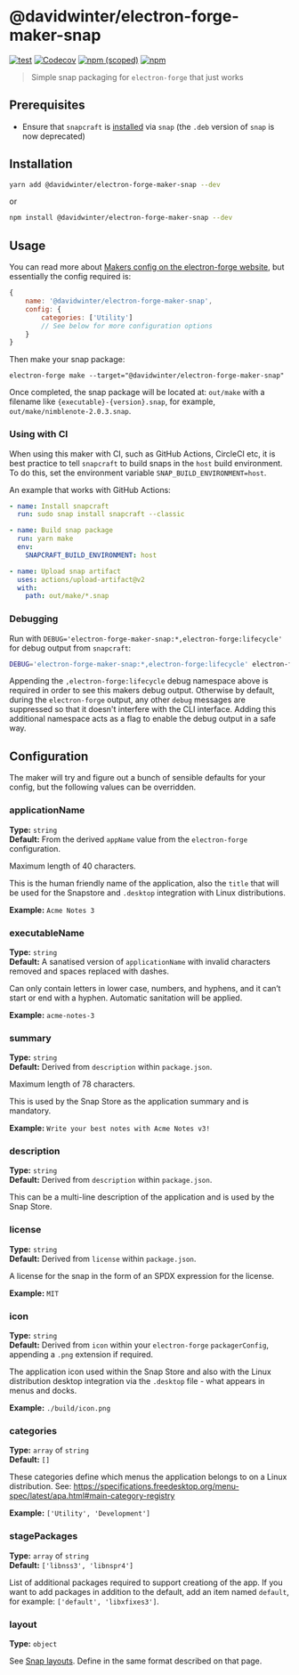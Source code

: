 # @davidwinter/electron-forge-maker-snap

[![test](https://github.com/davidwinter/electron-forge-maker-snap/workflows/test/badge.svg)](https://github.com/davidwinter/electron-forge-maker-snap/actions?query=workflow%3Atest) [![Codecov](https://img.shields.io/codecov/c/github/davidwinter/electron-forge-maker-snap)](https://codecov.io/gh/davidwinter/electron-forge-maker-snap) [![npm (scoped)](https://img.shields.io/npm/v/@davidwinter/electron-forge-maker-snap)](https://www.npmjs.com/package/@davidwinter/electron-forge-maker-snap) [![npm](https://img.shields.io/npm/dw/@davidwinter/electron-forge-maker-snap)](https://www.npmjs.com/package/@davidwinter/electron-forge-maker-snap)

> Simple snap packaging for `electron-forge` that just works

## Prerequisites

- Ensure that `snapcraft` is [installed](https://snapcraft.io/docs/installing-snapcraft) via `snap` (the `.deb` version of `snap` is now deprecated)

## Installation

```sh
yarn add @davidwinter/electron-forge-maker-snap --dev
```

or

```sh
npm install @davidwinter/electron-forge-maker-snap --dev
```

## Usage

You can read more about [Makers config on the electron-forge website](https://www.electronforge.io/config/makers), but essentially the config required is:

```js
{
	name: '@davidwinter/electron-forge-maker-snap',
	config: {
		categories: ['Utility']
		// See below for more configuration options
	}
}
```

Then make your snap package:

```
electron-forge make --target="@davidwinter/electron-forge-maker-snap"
```

Once completed, the snap package will be located at: `out/make` with a filename like `{executable}-{version}.snap`, for example, `out/make/nimblenote-2.0.3.snap`.

### Using with CI

When using this maker with CI, such as GitHub Actions, CircleCI etc, it is best practice to tell `snapcraft` to build snaps in the `host` build environment. To do this, set the environment variable `SNAP_BUILD_ENVIRONMENT=host`.

An example that works with GitHub Actions:

```yml
- name: Install snapcraft
  run: sudo snap install snapcraft --classic

- name: Build snap package
  run: yarn make
  env:
    SNAPCRAFT_BUILD_ENVIRONMENT: host

- name: Upload snap artifact
  uses: actions/upload-artifact@v2
  with:
    path: out/make/*.snap
```

### Debugging

Run with `DEBUG='electron-forge-maker-snap:*,electron-forge:lifecycle'` for debug output from `snapcraft`:

```sh
DEBUG='electron-forge-maker-snap:*,electron-forge:lifecycle' electron-forge make --target="@davidwinter/electron-forge-maker-snap"
```

Appending the `,electron-forge:lifecycle` debug namespace above is required in order to see this makers debug output. Otherwise by default, during the `electron-forge` output, any other `debug` messages are suppressed so that it doesn't interfere with the CLI interface. Adding this additional namespace acts as a flag to enable the debug output in a safe way.

## Configuration

The maker will try and figure out a bunch of sensible defaults for your config, but the following values can be overridden.

### applicationName

**Type:** `string`\
**Default:** From the derived `appName` value from the `electron-forge` configuration.

Maximum length of 40 characters.

This is the human friendly name of the application, also the `title` that will be used for the Snapstore and `.desktop` integration with Linux distributions.

**Example:** `Acme Notes 3`

### executableName

**Type:** `string`\
**Default:** A sanatised version of `applicationName` with invalid characters removed and spaces replaced with dashes.

Can only contain letters in lower case, numbers, and hyphens, and it can’t start or end with a hyphen. Automatic sanitation will be applied.

**Example:** `acme-notes-3`

### summary

**Type:** `string`\
**Default:** Derived from `description` within `package.json`.

Maximum length of 78 characters.

This is used by the Snap Store as the application summary and is mandatory.

**Example:** `Write your best notes with Acme Notes v3!`

### description

**Type:** `string`\
**Default:** Derived from `description` within `package.json`.

This can be a multi-line description of the application and is used by the Snap Store.

### license

**Type:** `string`\
**Default:** Derived from `license` within `package.json`.

A license for the snap in the form of an SPDX expression for the license.

**Example:** `MIT`

### icon

**Type:** `string`\
**Default:** Derived from `icon` within your `electron-forge` `packagerConfig`, appending a `.png` extension if required.

The application icon used within the Snap Store and also with the Linux distribution desktop integration via the `.desktop` file - what appears in menus and docks.

**Example:** `./build/icon.png`

### categories

**Type:** `array` of `string`\
**Default:** `[]`

These categories define which menus the application belongs to on a Linux distribution. See: https://specifications.freedesktop.org/menu-spec/latest/apa.html#main-category-registry

**Example:** `['Utility', 'Development']`

### stagePackages

**Type:** `array` of `string`\
**Default:** `['libnss3', 'libnspr4']`

List of additional packages required to support creationg of the app. If you want to add packages in addition to the default, add an item named `default`, for example: `['default', 'libxfixes3']`.

### layout

**Type:** `object`

See [Snap layouts](https://snapcraft.io/docs/snap-layouts). Define in the same format described on that page.
